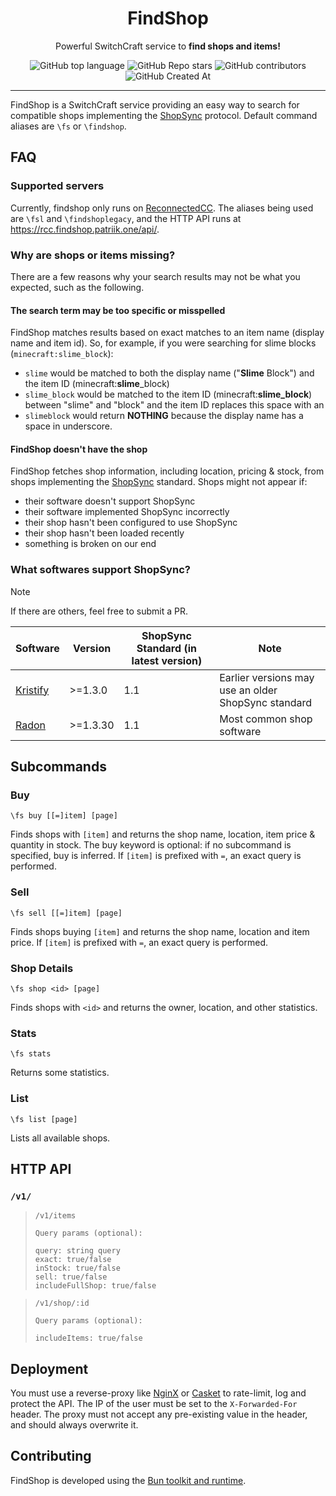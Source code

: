 <h1 align="center"> FindShop </h1>
<p align="center">Powerful SwitchCraft service to <strong>find shops and items!</strong></p>

<p align="center">
  <img alt="GitHub top language" src="https://img.shields.io/github/languages/top/Erb3/FindShop?style=flat-square">
  <img alt="GitHub Repo stars" src="https://img.shields.io/github/stars/Erb3/FindShop?style=flat-square">
  <img alt="GitHub contributors" src="https://img.shields.io/github/contributors/Erb3/FindShop?style=flat-square">
  <img alt="GitHub Created At" src="https://img.shields.io/github/created-at/Erb3/FindShop?style=flat-square">
</p>

<hr>

FindShop is a SwitchCraft service providing an easy way to search for compatible
shops implementing the [ShopSync] protocol. Default command aliases are `\fs` or `\findshop`.

## FAQ

### Supported servers

Currently, findshop only runs on [ReconnectedCC](https://reconnected.cc/). The aliases being used are `\fsl` and `\findshoplegacy`, and the HTTP API runs at https://rcc.findshop.patriik.one/api/.

### Why are shops or items missing?

There are a few reasons why your search results may not be what you expected,
such as the following.

#### The search term may be too specific or misspelled

FindShop matches results based on exact matches to an item name (display name
and item id). So, for example, if you were searching for slime blocks
(`minecraft:slime_block`):

- `slime` would be matched to both the display name ("**Slime** Block") and the
  item ID (minecraft:**slime**\_block)
- `slime_block` would be matched to the item ID (minecraft:**slime_block**)
  between "slime" and "block" and the item ID replaces this space with an
- `slimeblock` would return **NOTHING** because the display name has a space in
  underscore.

#### FindShop doesn't have the shop

FindShop fetches shop information, including location, pricing & stock, from
shops implementing the [ShopSync] standard. Shops might not appear if:

- their software doesn't support ShopSync
- their software implemented ShopSync incorrectly
- their shop hasn't been configured to use ShopSync
- their shop hasn't been loaded recently
- something is broken on our end

### What softwares support ShopSync?

> [!NOTE]
> If there are others, feel free to submit a PR.

| Software                                         | Version  | ShopSync Standard (in latest version) | Note                                                |
| ------------------------------------------------ | -------- | ------------------------------------- | --------------------------------------------------- |
| [Kristify](https://github.com/Kristify/Kristify) | >=1.3.0  | 1.1                                   | Earlier versions may use an older ShopSync standard |
| [Radon](https://github.com/Allymonies/Radon)     | >=1.3.30 | 1.1                                   | Most common shop software                           |

## Subcommands

### Buy

```chat
\fs buy [[=]item] [page]
```

Finds shops with `[item]` and returns the shop name, location, item price &
quantity in stock. The buy keyword is optional: if no subcommand is specified,
buy is inferred. If `[item]` is prefixed with `=`, an exact query is performed.

### Sell

```chat
\fs sell [[=]item] [page]
```

Finds shops buying `[item]` and returns the shop name, location and item price. If `[item]` is prefixed with `=`, an exact query is performed.

### Shop Details

```chat
\fs shop <id> [page]
```

Finds shops with `<id>` and returns the owner, location, and other statistics.

### Stats

```chat
\fs stats
```

Returns some statistics.

### List

```chat
\fs list [page]
```

Lists all available shops.

## HTTP API

### `/v1/`
> `/v1/items`
> ```
> Query params (optional):
>
> query: string query
> exact: true/false
> inStock: true/false
> sell: true/false
> includeFullShop: true/false
> ```

> `/v1/shop/:id`
> ```
> Query params (optional):
>
> includeItems: true/false
> ```

## Deployment

You must use a reverse-proxy like [NginX](https://nginx.org/) or
[Casket](https://docs.casketserver.com/) to rate-limit, log and protect the API.
The IP of the user must be set to the `X-Forwarded-For` header. The proxy must
not accept any pre-existing value in the header, and should always overwrite it.

## Contributing

FindShop is developed using the [Bun toolkit and runtime](https://bun.sh).

[ShopSync]: https://p.sc3.io/7Ae4KxgzAM

